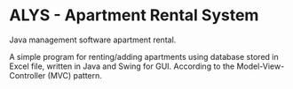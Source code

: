 # ALYS - Apartment Rental System

Java management software apartment rental.

A simple program for renting/adding apartments using database stored in Excel file, written in Java and Swing for GUI.
According to the Model-View-Controller (MVC) pattern.
